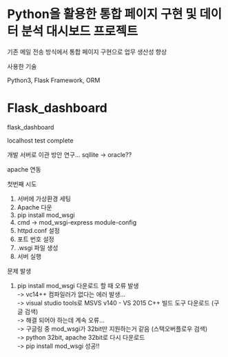 # Python을 활용한 통합 페이지 구현 및 데이터 분석 대시보드 프로젝트

기존 메일 전송 방식에서 통합 페이지 구현으로 업무 생산성 향상

사용한 기술

Python3, Flask Framework, ORM

# Flask_dashboard
flask_dashboard

localhost test complete

개발 서버로 이관 방안 연구...
sqllite -> oracle??

apache 연동

첫번째 시도
1. 서버에 가상환경 세팅
2. Apache 다운
3. pip install mod_wsgi
4. cmd -> mod_wsgi-express module-config
5. httpd.conf 설정
6. 포트 번호 설정
7. .wsgi 파일 생성
8. 서버 실행

문제 발생 
1. pip install mod_wsgi 다운로드 할 때 오류 발생  
   -> vc14++ 컴파일러가 없다는 에러 발생...  
   -> visual studio tools로 MSVS v140 - VS 2015 C++ 빌드 도구 다운로드 (구글 검색)  
   -> 해결 되어야 하는데 계속 오류...  
   -> 구글링 중 mod_wsgi가 32bit만 지원하는거 같음 (스택오버플로우 검색)  
   -> python 32bit, apache 32bit로 다시 다운로드  
   -> pip install mod_wsgi 성공!!  
